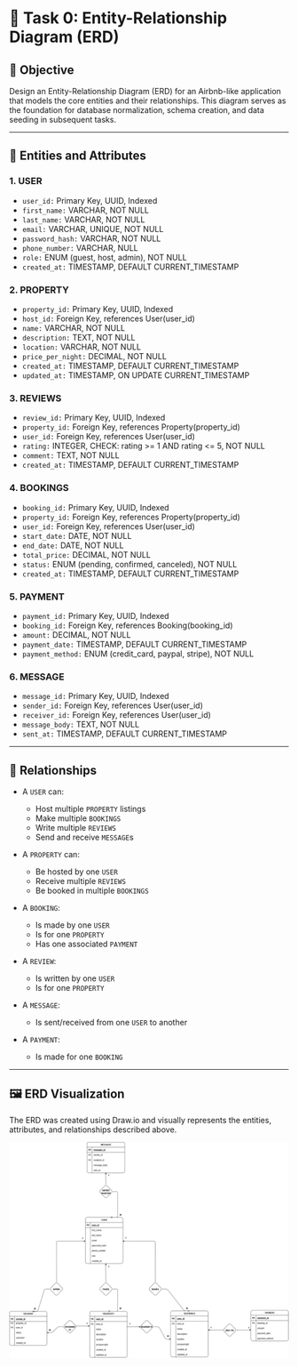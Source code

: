 # 📘 Task 0: Entity-Relationship Diagram (ERD)

## 🧠 Objective
Design an Entity-Relationship Diagram (ERD) for an Airbnb-like application that models the core entities and their relationships. This diagram serves as the foundation for database normalization, schema creation, and data seeding in subsequent tasks.

---

## 🧩 Entities and Attributes

### 1. USER
- `user_id:` Primary Key, UUID, Indexed
- `first_name:` VARCHAR, NOT NULL
- `last_name:` VARCHAR, NOT NULL
- `email:` VARCHAR, UNIQUE, NOT NULL
- `password_hash:` VARCHAR, NOT NULL
- `phone_number:` VARCHAR, NULL
- `role:` ENUM (guest, host, admin), NOT NULL
- `created_at:` TIMESTAMP, DEFAULT CURRENT_TIMESTAMP

### 2. PROPERTY
- `property_id:` Primary Key, UUID, Indexed
- `host_id:` Foreign Key, references User(user_id)
- `name:` VARCHAR, NOT NULL
- `description:` TEXT, NOT NULL
- `location:` VARCHAR, NOT NULL
- `price_per_night:` DECIMAL, NOT NULL
- `created_at:` TIMESTAMP, DEFAULT CURRENT_TIMESTAMP
- `updated_at:` TIMESTAMP, ON UPDATE CURRENT_TIMESTAMP

### 3. REVIEWS
- `review_id:` Primary Key, UUID, Indexed
- `property_id:` Foreign Key, references Property(property_id)
- `user_id:` Foreign Key, references User(user_id)
- `rating:` INTEGER, CHECK: rating >= 1 AND rating <= 5, NOT NULL
- `comment:` TEXT, NOT NULL
- `created_at:` TIMESTAMP, DEFAULT CURRENT_TIMESTAMP

### 4. BOOKINGS
- `booking_id:` Primary Key, UUID, Indexed
- `property_id:` Foreign Key, references Property(property_id)
- `user_id:` Foreign Key, references User(user_id)
- `start_date:` DATE, NOT NULL
- `end_date:` DATE, NOT NULL
- `total_price:` DECIMAL, NOT NULL
- `status:` ENUM (pending, confirmed, canceled), NOT NULL
- `created_at:` TIMESTAMP, DEFAULT CURRENT_TIMESTAMP

### 5. PAYMENT
- `payment_id:` Primary Key, UUID, Indexed
- `booking_id:` Foreign Key, references Booking(booking_id)
- `amount:` DECIMAL, NOT NULL
- `payment_date:` TIMESTAMP, DEFAULT CURRENT_TIMESTAMP
- `payment_method:` ENUM (credit_card, paypal, stripe), NOT NULL

### 6. MESSAGE
- `message_id:` Primary Key, UUID, Indexed
- `sender_id:` Foreign Key, references User(user_id)
- `receiver_id:` Foreign Key, references User(user_id)
- `message_body:` TEXT, NOT NULL
- `sent_at:` TIMESTAMP, DEFAULT CURRENT_TIMESTAMP

---

## 🔗 Relationships

- A `USER` can:
  - Host multiple `PROPERTY` listings
  - Make multiple `BOOKINGS`
  - Write multiple `REVIEWS`
  - Send and receive `MESSAGE`s

- A `PROPERTY` can:
  - Be hosted by one `USER`
  - Receive multiple `REVIEWS`
  - Be booked in multiple `BOOKINGS`

- A `BOOKING`:
  - Is made by one `USER`
  - Is for one `PROPERTY`
  - Has one associated `PAYMENT`

- A `REVIEW`:
  - Is written by one `USER`
  - Is for one `PROPERTY`

- A `MESSAGE`:
  - Is sent/received from one `USER` to another

- A `PAYMENT`:
  - Is made for one `BOOKING`
---

## 🖼️ ERD Visualization

The ERD was created using Draw.io and visually represents the entities, attributes, and relationships described above.  
 
![ERD Diagram](./AirBnB_ERD.png)